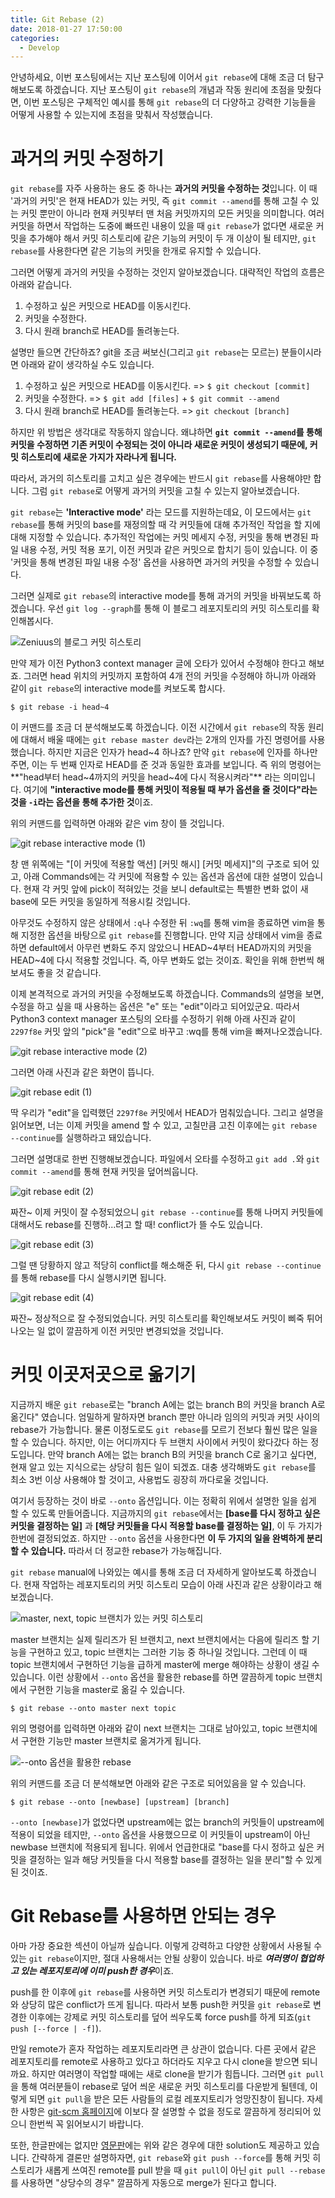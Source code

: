 ```yaml
---
title: Git Rebase (2)
date: 2018-01-27 17:50:00
categories:
  - Develop
---
```

안녕하세요, 이번 포스팅에서는 지난 포스팅에 이어서 `git rebase`에 대해 조금 더 탐구해보도록 하겠습니다. 지난 포스팅이 `git rebase`의 개념과 작동 원리에 초점을 맞췄다면, 이번 포스팅은 구체적인 예시를 통해 `git rebase`의 더 다양하고 강력한 기능들을 어떻게 사용할 수 있는지에 초점을 맞춰서 작성했습니다.

# 과거의 커밋 수정하기

`git rebase`를 자주 사용하는 용도 중 하나는 **과거의 커밋을 수정하는 것**입니다. 이 때 '과거의 커밋'은 현재 HEAD가 있는 커밋, 즉 `git commit --amend`를 통해 고칠 수 있는 커밋 뿐만이 아니라 현재 커밋부터 맨 처음 커밋까지의 모든 커밋을 의미합니다. 여러 커밋을 하면서 작업하는 도중에 빠뜨린 내용이 있을 때 `git rebase`가 없다면 새로운 커밋을 추가해야 해서 커밋 히스토리에 같은 기능의 커밋이 두 개 이상이 될 테지만, `git rebase`를 사용한다면 같은 기능의 커밋을 한개로 유지할 수 있습니다.

그러면 어떻게 과거의 커밋을 수정하는 것인지 알아보겠습니다. 대략적인 작업의 흐름은 아래와 같습니다.

1. 수정하고 싶은 커밋으로 HEAD를 이동시킨다.
2. 커밋을 수정한다.
3. 다시 원래 branch로 HEAD를 돌려놓는다.

설명만 들으면 간단하죠? git을 조금 써보신(그리고 `git rebase`는 모르는) 분들이시라면 아래와 같이 생각하실 수도 있습니다.

1. 수정하고 싶은 커밋으로 HEAD를 이동시킨다. => `$ git checkout [commit]`
2. 커밋을 수정한다. => `$ git add [files]` + `$ git commit --amend`
3. 다시 원래 branch로 HEAD를 돌려놓는다. => `git checkout [branch]`

하지만 위 방법은 생각대로 작동하지 않습니다. 왜냐하면 **`git commit --amend`를 통해 커밋을 수정하면 기존 커밋이 수정되는 것이 아니라 새로운 커밋이 생성되기 때문에, 커밋 히스토리에 새로운 가지가 자라나게 됩니다.**

따라서, 과거의 히스토리를 고치고 싶은 경우에는 반드시 `git rebase`를 사용해야만 합니다. 그럼 `git rebase`로 어떻게 과거의 커밋을 고칠 수 있는지 알아보겠습니다.

`git rebase`는 **'Interactive mode'** 라는 모드를 지원하는데요, 이 모드에서는 `git rebase`를 통해 커밋의 base를 재정의할 때 각 커밋들에 대해 추가적인 작업을 할 지에 대해 지정할 수 있습니다. 추가적인 작업에는 커밋 메세지 수정, 커밋을 통해 변경된 파일 내용 수정, 커밋 적용 포기, 이전 커밋과 같은 커밋으로 합치기 등이 있습니다. 이 중 '커밋을 통해 변경된 파일 내용 수정' 옵션을 사용하면 과거의 커밋을 수정할 수 있습니다.

그러면 실제로 `git rebase`의 interactive mode를 통해 과거의 커밋을 바꿔보도록 하겠습니다. 우선 `git log --graph`를 통해 이 블로그 레포지토리의 커밋 히스토리를 확인해봅시다.

![Zeniuus의 블로그 커밋 히스토리](/images/git_rebase_example/blog_repo_commit_history.png)

만약 제가 이전 Python3 context manager 글에 오타가 있어서 수정해야 한다고 해보죠. 그러면 head 위치의 커밋까지 포함하여 4개 전의 커밋을 수정해야 하니까 아래와 같이 `git rebase`의 interactive mode를 켜보도록 합시다.

    $ git rebase -i head~4

이 커맨드를 조금 더 분석해보도록 하겠습니다. 이전 시간에서 `git rebase`의 작동 원리에 대해서 배울 때에는 `git rebase master dev`라는 2개의 인자를 가진 명령어를 사용했습니다. 하지만 지금은 인자가 head~4 하나죠? 만약 `git rebase`에 인자를 하나만 주면, 이는 두 번째 인자로 HEAD를 준 것과 동일한 효과를 보입니다. 즉 위의 명령어는 **"head부터 head~4까지의 커밋을 head~4에 다시 적용시켜라"** 라는 의미입니다. 여기에 **"interactive mode를 통해 커밋이 적용될 때 부가 옵션을 줄 것이다"라는 것을 `-i`라는 옵션을 통해 추가한 것**이죠.

위의 커맨드를 입력하면 아래와 같은 vim 창이 뜰 것입니다.

![git rebase interactive mode (1)](/images/git_rebase_example/git_rebase_interactive_mode_1.png)

창 맨 위쪽에는 "[이 커밋에 적용할 액션] [커밋 해시] [커밋 메세지]"의 구조로 되어 있고, 아래 Commands에는 각 커밋에 적용할 수 있는 옵션과 옵션에 대한 설명이 있습니다. 현재 각 커밋 앞에 pick이 적혀있는 것을 보니 default로는 특별한 변화 없이 새 base에 모든 커밋을 동일하게 적용시킬 것입니다.

아무것도 수정하지 않은 상태에서 `:q`나 수정한 뒤 `:wq`를 통해 vim을 종료하면 vim을 통해 지정한 옵션을 바탕으로 `git rebase`를 진행합니다. 만약 지금 상태에서 vim을 종료하면 default에서 아무런 변화도 주지 않았으니 HEAD~4부터 HEAD까지의 커밋을 HEAD~4에 다시 적용할 것입니다. 즉, 아무 변화도 없는 것이죠. 확인을 위해 한번씩 해보셔도 좋을 것 같습니다.

이제 본격적으로 과거의 커밋을 수정해보도록 하겠습니다. Commands의 설명을 보면, 수정을 하고 싶을 때 사용하는 옵션은 "e" 또는 "edit"이라고 되어있군요. 따라서 Python3 context manager 포스팅의 오타를 수정하기 위해 아래 사진과 같이 `2297f8e` 커밋 앞의 "pick"을 "edit"으로 바꾸고 :wq를 통해 vim을 빠져나오겠습니다.

![git rebase interactive mode (2)](/images/git_rebase_example/git_rebase_interactive_mode_2.png)

그러면 아래 사진과 같은 화면이 뜹니다.

![git rebase edit (1)](/images/git_rebase_example/git_rebase_edit_1.png)

딱 우리가 "edit"을 입력했던 `2297f8e` 커밋에서 HEAD가 멈춰있습니다. 그리고 설명을 읽어보면, 너는 이제 커밋을 amend 할 수 있고, 고칠만큼 고친 이후에는 `git rebase --continue`를 실행하라고 돼있습니다.

그러면 설명대로 한번 진행해보겠습니다. 파일에서 오타를 수정하고 `git add .`와 `git commit --amend`를 통해 현재 커밋을 덮어씌웁니다.

![git rebase edit (2)](/images/git_rebase_example/git_rebase_edit_2.png)

짜잔~ 이제 커밋이 잘 수정되었으니 `git rebase --continue`를 통해 나머지 커밋들에 대해서도 rebase를 진행하...려고 할 때! conflict가 뜰 수도 있습니다.

![git rebase edit (3)](/images/git_rebase_example/git_rebase_edit_3.png)

그럴 땐 당황하지 않고 적당히 conflict를 해소해준 뒤, 다시 `git rebase --continue`를 통해 rebase를 다시 실행시키면 됩니다.

![git rebase edit (4)](/images/git_rebase_example/git_rebase_edit_4.png)

짜잔~ 정상적으로 잘 수정되었습니다. 커밋 히스토리를 확인해보셔도 커밋이 삐죽 튀어나오는 일 없이 깔끔하게 이전 커밋만 변경되었을 것입니다.

# 커밋 이곳저곳으로 옮기기

지금까지 배운 `git rebase`로는 "branch A에는 없는 branch B의 커밋을 branch A로 옮긴다" 였습니다. 엄밀하게 말하자면 branch 뿐만 아니라 임의의 커밋과 커밋 사이의 rebase가 가능합니다. 물론 이정도로도 `git rebase`를 모르기 전보다 훨씬 많은 일을 할 수 있습니다. 하지만, 이는 어디까지다 두 브랜치 사이에서 커밋이 왔다갔다 하는 정도입니다. 만약 branch A에는 없는 branch B의 커밋을 branch C로 옮기고 싶다면, 현재 알고 있는 지식으로는 상당히 힘든 일이 되겠죠. 대충 생각해봐도 `git rebase`를 최소 3번 이상 사용해야 할 것이고, 사용법도 굉장히 까다로울 것입니다.

여기서 등장하는 것이 바로 `--onto` 옵션입니다. 이는 정확히 위에서 설명한 일을 쉽게 할 수 있도록 만들어줍니다. 지금까지의 `git rebase`에서는 **[base를 다시 정하고 싶은 커밋을 결정하는 일]** 과 **[해당 커밋들을 다시 적용할 base를 결정하는 일]**, 이 두 가지가 한번에 결정되었죠. 하지만 `--onto` 옵션을 사용한다면 **이 두 가지의 일을 완벽하게 분리할 수 있습니다.** 따라서 더 정교한 rebase가 가능해집니다.

`git rebase` manual에 나와있는 예시를 통해 조금 더 자세하게 알아보도록 하겠습니다. 현재 작업하는 레포지토리의 커밋 히스토리 모습이 아래 사진과 같은 상황이라고 해보겠습니다.

![master, next, topic 브랜치가 있는 커밋 히스토리](/images/git_rebase_example/three_branch_commit_history.png)

master 브랜치는 실제 릴리즈가 된 브랜치고, next 브랜치에서는 다음에 릴리즈 할 기능을 구현하고 있고, topic 브랜치는 그러한 기능 중 하나일 것입니다. 그런데 이 때 topic 브랜치에서 구현하던 기능을 급하게 master에 merge 해야하는 상황이 생길 수 있습니다. 이런 상황에서 `--onto` 옵션을 활용한 rebase를 하면 깔끔하게 topic 브랜치에서 구현한 기능을 master로 옮길 수 있습니다.

    $ git rebase --onto master next topic

위의 명령어를 입력하면 아래와 같이 next 브랜치는 그대로 남아있고, topic 브랜치에서 구현한 기능만 master 브랜치로 옮겨가게 됩니다.

![--onto 옵션을 활용한 rebase](/images/git_rebase_example/git_rebase_with_onto_option.png)

위의 커맨드를 조금 더 분석해보면 아래와 같은 구조로 되어있음을 알 수 있습니다.

    $ git rebase --onto [newbase] [upstream] [branch]

`--onto [newbase]`가 없었다면 upstream에는 없는 branch의 커밋들이 upstream에 적용이 되었을 테지만, `--onto` 옵션을 사용했으므로 이 커밋들이 upstream이 아닌 newbase 브랜치에 적용되게 됩니다. 위에서 언급한대로 "base를 다시 정하고 싶은 커밋을 결정하는 일과 해당 커밋들을 다시 적용할 base를 결정하는 일을 분리"할 수 있게 된 것이죠.

# Git Rebase를 사용하면 안되는 경우

아마 가장 중요한 섹션이 아닐까 싶습니다. 이렇게 강력하고 다양한 상황에서 사용될 수 있는 `git rebase`이지만, 절대 사용해서는 안될 상황이 있습니다. 바로 ***여러명이 협업하고 있는 레포지토리에 이미 push한 경우***이죠.

push를 한 이후에 `git rebase`를 사용하면 커밋 히스토리가 변경되기 때문에 remote와 상당히 많은 conflict가 뜨게 됩니다. 따라서 보통 push한 커밋을 `git rebase`로 변경한 이후에는 강제로 커밋 히스토리를 덮어 씌우도록 force push를 하게 되죠(`git push [--force | -f]`).

만일 remote가 혼자 작업하는 레포지토리라면 큰 상관이 없습니다. 다른 곳에서 같은 레포지토리를 remote로 사용하고 있다고 하더라도 지우고 다시 clone을 받으면 되니까요. 하지만 여러명이 작업할 때에는 새로 clone을 받기가 힘듭니다. 그러면 `git pull`을 통해 여러분들이 rebase로 덮어 씌운 새로운 커밋 히스토리를 다운받게 될텐데, 이렇게 되면 `git pull`을 받은 모든 사람들의 로컬 레포지토리가 엉망진창이 됩니다. 자세한 사항은 [git-scm 홈페이지](https://git-scm.com/book/ko/v1/Git-%EB%B8%8C%EB%9E%9C%EC%B9%98-Rebase%ED%95%98%EA%B8%B0#Rebase%EC%9D%98-%EC%9C%84%ED%97%98%EC%84%B1)에 이보다 잘 설명할 수 없을 정도로 깔끔하게 정리되어 있으니 한번씩 꼭 읽어보시기 바랍니다.

또한, 한글판에는 없지만 [영문판](https://git-scm.com/book/en/v2/Git-Branching-Rebasing/#_rebase_rebase)에는 위와 같은 경우에 대한 solution도 제공하고 있습니다. 간략하게 결론만 설명하자면, `git rebase`와 `git push --force`를 통해 커밋 히스토리가 새롭게 쓰여진 remote를 pull 받을 때 `git pull`이 아닌 `git pull --rebase`를 사용하면 "상당수의 경우" 깔끔하게 자동으로 merge가 된다고 합니다.
